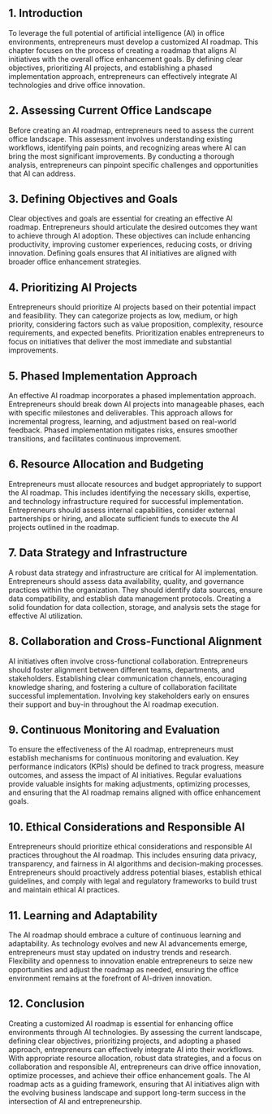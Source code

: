 

## 1\. Introduction

To leverage the full potential of artificial intelligence (AI) in office environments, entrepreneurs must develop a customized AI roadmap. This chapter focuses on the process of creating a roadmap that aligns AI initiatives with the overall office enhancement goals. By defining clear objectives, prioritizing AI projects, and establishing a phased implementation approach, entrepreneurs can effectively integrate AI technologies and drive office innovation.

## 2\. Assessing Current Office Landscape

Before creating an AI roadmap, entrepreneurs need to assess the current office landscape. This assessment involves understanding existing workflows, identifying pain points, and recognizing areas where AI can bring the most significant improvements. By conducting a thorough analysis, entrepreneurs can pinpoint specific challenges and opportunities that AI can address.

## 3\. Defining Objectives and Goals

Clear objectives and goals are essential for creating an effective AI roadmap. Entrepreneurs should articulate the desired outcomes they want to achieve through AI adoption. These objectives can include enhancing productivity, improving customer experiences, reducing costs, or driving innovation. Defining goals ensures that AI initiatives are aligned with broader office enhancement strategies.

## 4\. Prioritizing AI Projects

Entrepreneurs should prioritize AI projects based on their potential impact and feasibility. They can categorize projects as low, medium, or high priority, considering factors such as value proposition, complexity, resource requirements, and expected benefits. Prioritization enables entrepreneurs to focus on initiatives that deliver the most immediate and substantial improvements.

## 5\. Phased Implementation Approach

An effective AI roadmap incorporates a phased implementation approach. Entrepreneurs should break down AI projects into manageable phases, each with specific milestones and deliverables. This approach allows for incremental progress, learning, and adjustment based on real-world feedback. Phased implementation mitigates risks, ensures smoother transitions, and facilitates continuous improvement.

## 6\. Resource Allocation and Budgeting

Entrepreneurs must allocate resources and budget appropriately to support the AI roadmap. This includes identifying the necessary skills, expertise, and technology infrastructure required for successful implementation. Entrepreneurs should assess internal capabilities, consider external partnerships or hiring, and allocate sufficient funds to execute the AI projects outlined in the roadmap.

## 7\. Data Strategy and Infrastructure

A robust data strategy and infrastructure are critical for AI implementation. Entrepreneurs should assess data availability, quality, and governance practices within the organization. They should identify data sources, ensure data compatibility, and establish data management protocols. Creating a solid foundation for data collection, storage, and analysis sets the stage for effective AI utilization.

## 8\. Collaboration and Cross-Functional Alignment

AI initiatives often involve cross-functional collaboration. Entrepreneurs should foster alignment between different teams, departments, and stakeholders. Establishing clear communication channels, encouraging knowledge sharing, and fostering a culture of collaboration facilitate successful implementation. Involving key stakeholders early on ensures their support and buy-in throughout the AI roadmap execution.

## 9\. Continuous Monitoring and Evaluation

To ensure the effectiveness of the AI roadmap, entrepreneurs must establish mechanisms for continuous monitoring and evaluation. Key performance indicators (KPIs) should be defined to track progress, measure outcomes, and assess the impact of AI initiatives. Regular evaluations provide valuable insights for making adjustments, optimizing processes, and ensuring that the AI roadmap remains aligned with office enhancement goals.

## 10\. Ethical Considerations and Responsible AI

Entrepreneurs should prioritize ethical considerations and responsible AI practices throughout the AI roadmap. This includes ensuring data privacy, transparency, and fairness in AI algorithms and decision-making processes. Entrepreneurs should proactively address potential biases, establish ethical guidelines, and comply with legal and regulatory frameworks to build trust and maintain ethical AI practices.

## 11\. Learning and Adaptability

The AI roadmap should embrace a culture of continuous learning and adaptability. As technology evolves and new AI advancements emerge, entrepreneurs must stay updated on industry trends and research. Flexibility and openness to innovation enable entrepreneurs to seize new opportunities and adjust the roadmap as needed, ensuring the office environment remains at the forefront of AI-driven innovation.

## 12\. Conclusion

Creating a customized AI roadmap is essential for enhancing office environments through AI technologies. By assessing the current landscape, defining clear objectives, prioritizing projects, and adopting a phased approach, entrepreneurs can effectively integrate AI into their workflows. With appropriate resource allocation, robust data strategies, and a focus on collaboration and responsible AI, entrepreneurs can drive office innovation, optimize processes, and achieve their office enhancement goals. The AI roadmap acts as a guiding framework, ensuring that AI initiatives align with the evolving business landscape and support long-term success in the intersection of AI and entrepreneurship.
